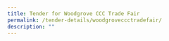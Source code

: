 ```yaml
---
title: Tender for Woodgrove CCC Trade Fair
permalink: /tender-details/woodgroveccctradefair/
description: ""
---
```

